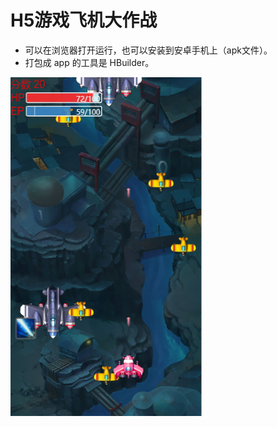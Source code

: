 # H5游戏飞机大作战
* 可以在浏览器打开运行，也可以安装到安卓手机上（apk文件）。
* 打包成 app 的工具是 HBuilder。

![avatar](./img/sample01.png)